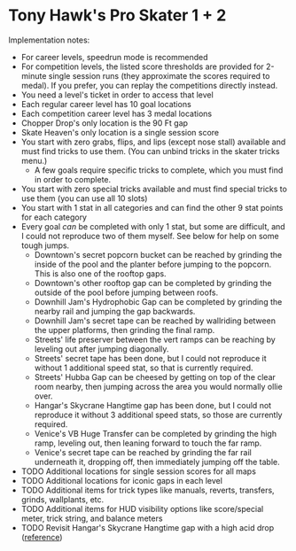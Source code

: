# Tony Hawk's Pro Skater 1 + 2

Implementation notes:
- For career levels, speedrun mode is recommended
- For competition levels, the listed score thresholds are provided for 2-minute single session runs (they approximate the scores required to medal). If you prefer, you can replay the competitions directly instead.
- You need a level's ticket in order to access that level
- Each regular career level has 10 goal locations
- Each competition career level has 3 medal locations
- Chopper Drop's only location is the 90 Ft gap
- Skate Heaven's only location is a single session score
- You start with zero grabs, flips, and lips (except nose stall) available and must find tricks to use them. (You can unbind tricks in the skater tricks menu.)
    - A few goals require specific tricks to complete, which you must find in order to complete.
- You start with zero special tricks available and must find special tricks to use them (you can use all 10 slots)
- You start with 1 stat in all categories and can find the other 9 stat points for each category
- Every goal _can_ be completed with only 1 stat, but some are difficult, and I could not reproduce two of them myself. See below for help on some tough jumps.
    - Downtown's secret popcorn bucket can be reached by grinding the inside of the pool and the planter before jumping to the popcorn. This is also one of the rooftop gaps.
    - Downtown's other rooftop gap can be completed by grinding the outside of the pool before jumping between roofs.
    - Downhill Jam's Hydrophobic Gap can be completed by grinding the nearby rail and jumping the gap backwards.
    - Downhill Jam's secret tape can be reached by wallriding between the upper platforms, then grinding the final ramp.
    - Streets' life preserver between the vert ramps can be reaching by leveling out after jumping diagonally.
    - Streets' secret tape has been done, but I could not reproduce it without 1 additional speed stat, so that is currently required.
    - Streets' Hubba Gap can be cheesed by getting on top of the clear room nearby, then jumping across the area you would normally ollie over.
    - Hangar's Skycrane Hangtime gap has been done, but I could not reproduce it without 3 additional speed stats, so those are currently required.
    - Venice's VB Huge Transfer can be completed by grinding the high ramp, leveling out, then leaning forward to touch the far ramp.
    - Venice's secret tape can be reached by grinding the far rail underneath it, dropping off, then immediately jumping off the table.
- TODO Additional locations for single session scores for all maps
- TODO Additional locations for iconic gaps in each level
- TODO Additional items for trick types like manuals, reverts, transfers, grinds, wallplants, etc.
- TODO Additional items for HUD visibility options like score/special meter, trick string, and balance meters
- TODO Revisit Hangar's Skycrane Hangtime gap with a high acid drop ([reference](https://youtu.be/dnaey-ZLRlo?t=4250))
